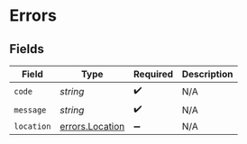 # Errors


## Fields

| Field                                                     | Type                                                      | Required                                                  | Description                                               |
| --------------------------------------------------------- | --------------------------------------------------------- | --------------------------------------------------------- | --------------------------------------------------------- |
| `code`                                                    | *string*                                                  | :heavy_check_mark:                                        | N/A                                                       |
| `message`                                                 | *string*                                                  | :heavy_check_mark:                                        | N/A                                                       |
| `location`                                                | [errors.Location](../../../sdk/models/errors/location.md) | :heavy_minus_sign:                                        | N/A                                                       |